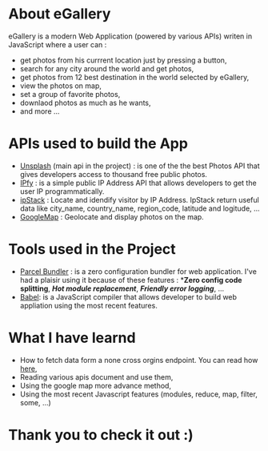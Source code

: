 # About eGallery

eGallery is a modern Web Application (powered by various APIs) writen in JavaScript where a user can :

- get photos from his currrent location just by pressing a button,
- search for any city around the world and get photos,
- get photos from 12 best destination in the world selected by eGallery,
- view the photos on map,
- set a group of favorite photos,
- downlaod photos as much as he wants,
- and more ...

# APIs used to build the App

- [Unsplash](https://www.unsplash.com/) (main api in the project) : is one of the the best Photos API that gives developers access to thousand free public photos.
- [IPfy](https://www.ipify.org/) : is a simple public IP Address API that allows developers to get the user IP programmatically.
- [ipStack](https://ipstack.com/) : Locate and idendify visitor by IP Address. IpStack return useful data like city_name, country_name, region_code, latitude and logitude, ...
- [GoogleMap](https://developers.google.com/maps/documentation/javascript/adding-a-google-map) : Geolocate and display photos on the map.

# Tools used in the Project

- [Parcel Bundler](https://en.parceljs.org/) : is a zero configuration bundler for web application. I've had a plaisir using it because of these features : ***Zero config code splitting**, ***Hot module replacement***, ***Friendly error logging***, ...
- [Babel](https://babeljs.io/): is a JavaScript compiler that allows developer to build web appliation using the most recent features.

# What I have learnd

- How to fetch data form a none cross orgins endpoint. You can read how [here](https://cors-anywhere.herokuapp.com/),
- Reading various apis document and use them,
- Using the google map more advance method,
- Using the most recent Javascript features (modules, reduce, map, filter, some, ...)

# Thank you to check it out :)

